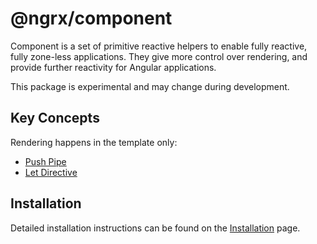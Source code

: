# @ngrx/component

Component is a set of primitive reactive helpers to enable fully reactive, fully zone-less applications. They give more control over rendering, and provide further reactivity for Angular applications.

<div class="alert is-critical">

This package is experimental and may change during development.

</div>

## Key Concepts

Rendering happens in the template only:
  - [Push Pipe](guide/component/push)
  - [Let Directive](guide/component/let)

## Installation

Detailed installation instructions can be found on the [Installation](guide/component/install) page.
